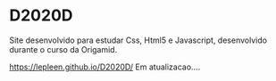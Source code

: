 # D2020D
Site desenvolvido para estudar Css, Html5 e Javascript, desenvolvido durante o curso da Origamid.

https://lepleen.github.io/D2020D/
Em atualizacao....
